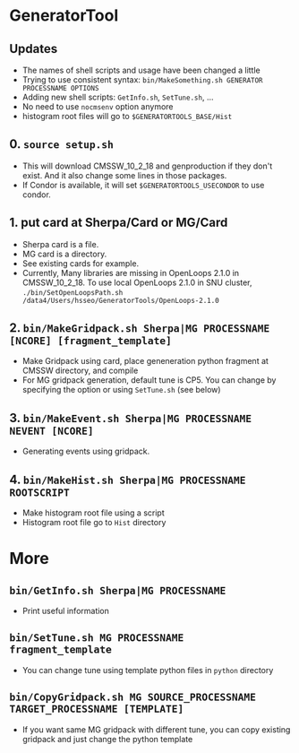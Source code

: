 # GeneratorTool

## Updates
  - The names of shell scripts and usage have been changed a little
  - Trying to use consistent syntax: `bin/MakeSomething.sh GENERATOR PROCESSNAME OPTIONS`
  - Adding new shell scripts: `GetInfo.sh`, `SetTune.sh`, ...
  - No need to use `nocmsenv` option anymore
  - histogram root files will go to `$GENERATORTOOLS_BASE/Hist`

## 0. `source setup.sh`
  - This will download CMSSW_10_2_18 and genproduction if they don't exist. And it also change some lines in those packages.
  - If Condor is available, it will set `$GENERATORTOOLS_USECONDOR` to use condor.
  
## 1. put card at Sherpa/Card or MG/Card
  - Sherpa card is a file.
  - MG card is a directory.
  - See existing cards for example.
  - Currently, Many libraries are missing in OpenLoops 2.1.0 in CMSSW_10_2_18. To use local OpenLoops 2.1.0 in SNU cluster, `./bin/SetOpenLoopsPath.sh /data4/Users/hsseo/GeneratorTools/OpenLoops-2.1.0`
  
## 2. `bin/MakeGridpack.sh Sherpa|MG PROCESSNAME [NCORE] [fragment_template]`
  - Make Gridpack using card, place geneneration python fragment at CMSSW directory, and compile
  - For MG gridpack generation, default tune is CP5. You can change by specifying the option or using `SetTune.sh` (see below)

## 3. `bin/MakeEvent.sh Sherpa|MG PROCESSNAME NEVENT [NCORE]`
  - Generating events using gridpack.

## 4. `bin/MakeHist.sh Sherpa|MG PROCESSNAME ROOTSCRIPT`
  - Make histogram root file using a script
  - Histogram root file go to `Hist` directory

# More

## `bin/GetInfo.sh Sherpa|MG PROCESSNAME`
  - Print useful information

## `bin/SetTune.sh MG PROCESSNAME fragment_template`
  - You can change tune using template python files in `python` directory

## `bin/CopyGridpack.sh MG SOURCE_PROCESSNAME TARGET_PROCESSNAME [TEMPLATE]`
  - If you want same MG gridpack with different tune, you can copy existing gridpack and just change the python template
